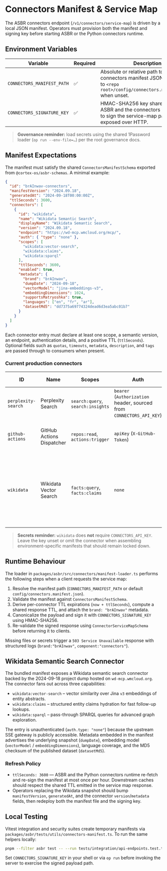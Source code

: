 # Connectors Manifest & Service Map

The ASBR connectors endpoint (`/v1/connectors/service-map`) is driven by a local JSON manifest. Operators must provision both the manifest and signing key before starting ASBR or the Python connectors runtime.

## Environment Variables

| Variable | Required | Description |
| --- | --- | --- |
| `CONNECTORS_MANIFEST_PATH` | ✅ | Absolute or relative path to the connectors manifest JSON file. Defaults to `<repo root>/config/connectors.manifest.json` when unset. |
| `CONNECTORS_SIGNATURE_KEY` | ✅ | HMAC-SHA256 key shared between ASBR and the connectors server. Used to sign the service-map payload exposed over HTTP. |

> **Governance reminder:** load secrets using the shared 1Password loader (`op run --env-file=…`) per the root governance docs.

## Manifest Expectations

The manifest must satisfy the shared `ConnectorsManifestSchema` exported from `@cortex-os/asbr-schemas`. A minimal example:

```json
{
  "id": "brAInwav-connectors",
  "manifestVersion": "2024.09.18",
  "generatedAt": "2024-09-18T00:00:00Z",
  "ttlSeconds": 3600,
  "connectors": [
    {
      "id": "wikidata",
      "name": "Wikidata Semantic Search",
      "displayName": "Wikidata Semantic Search",
      "version": "2024.09.18",
      "endpoint": "https://wd-mcp.wmcloud.org/mcp/",
      "auth": { "type": "none" },
      "scopes": [
        "wikidata:vector-search",
        "wikidata:claims",
        "wikidata:sparql"
      ],
      "ttlSeconds": 3600,
      "enabled": true,
      "metadata": {
        "brand": "brAInwav",
        "dumpDate": "2024-09-18",
        "vectorModel": "jina-embeddings-v3",
        "embeddingDimensions": 1024,
        "supportsMatryoshka": true,
        "languages": ["en", "fr", "ar"],
        "datasetMd5": "dd7375a69774324dead6d3ea5abc01b7"
      }
    }
  ]
}
```

Each connector entry must declare at least one scope, a semantic version, an endpoint, authentication details, and a positive TTL (`ttlSeconds`). Optional fields such as `quotas`, `timeouts`, `metadata`, `description`, and `tags` are passed through to consumers when present.

### Current production connectors

| ID | Name | Scopes | Auth | TTL (seconds) | Notes |
| --- | --- | --- | --- | --- | --- |
| `perplexity-search` | Perplexity Search | `search:query`, `search:insights` | `bearer` (`Authorization` header, sourced from `CONNECTORS_API_KEY`) | 3600 | Aggregated search proxy owned by Integrations. |
| `github-actions` | GitHub Actions Dispatcher | `repos:read`, `actions:trigger` | `apiKey` (`X-GitHub-Token`) | 900 | Disabled until SOC2 control sign-off completes. |
| `wikidata` | Wikidata Vector Search | `facts:query`, `facts:claims` | `none` | 300 | Hosted by Wikimedia; no secrets required. Metadata includes `provider: "Wikidata"` and snapshot date `2024-09-18`. |

> **Secrets reminder:** `wikidata` does **not** require `CONNECTORS_API_KEY`. Leave the key unset or omit the connector when assembling environment-specific manifests that should remain locked down.

## Runtime Behaviour

The loader in `packages/asbr/src/connectors/manifest-loader.ts` performs the following steps when a client requests the service map:

1. Resolve the manifest path (`CONNECTORS_MANIFEST_PATH` or default `config/connectors.manifest.json`).
2. Validate the manifest against `ConnectorsManifestSchema`.
3. Derive per-connector TTL expirations (`now + ttlSeconds`), compute a shared response TTL, and attach the `brand: "brAInwav"` metadata.
4. Canonicalize the payload and sign it with `CONNECTORS_SIGNATURE_KEY` using HMAC-SHA256.
5. Re-validate the signed response using `ConnectorServiceMapSchema` before returning it to clients.

Missing files or secrets trigger a `503 Service Unavailable` response with structured logs (`brand:"brAInwav"`, `component:"connectors"`).

## Wikidata Semantic Search Connector

The bundled manifest exposes a Wikidata semantic search connector backed by the 2024-09-18 project dump hosted on `wd-mcp.wmcloud.org`. The connector fans out across three capabilities:

- `wikidata:vector-search` – vector similarity over Jina `v3` embeddings of entity abstracts.
- `wikidata:claims` – structured entity claims hydration for fast follow-up lookups.
- `wikidata:sparql` – pass-through SPARQL queries for advanced graph exploration.

The entry is unauthenticated (`auth.type: "none"`) because the upstream SSE gateway is publicly accessible. Metadata embedded in the manifest advertises the underlying snapshot (`dumpDate`), embedding model (`vectorModel` / `embeddingDimensions`), language coverage, and the MD5 checksum of the published dataset (`datasetMd5`).

### Refresh Policy

- `ttlSeconds: 3600` — ASBR and the Python connectors runtime re-fetch and re-sign the manifest at most once per hour. Downstream caches should respect the shared TTL emitted in the service map response.
- Operators replacing the Wikidata snapshot should bump `manifestVersion`, `generatedAt`, and the connector `version`/`metadata` fields, then redeploy both the manifest file and the signing key.

## Local Testing

Vitest integration and security suites create temporary manifests via `packages/asbr/tests/utils/connectors-manifest.ts`. To run the same helpers locally:

```bash
pnpm --filter asbr test -- --run tests/integration/api-endpoints.test.ts
```

Set `CONNECTORS_SIGNATURE_KEY` in your shell or via `op run` before invoking the server to exercise the signed payload path.
